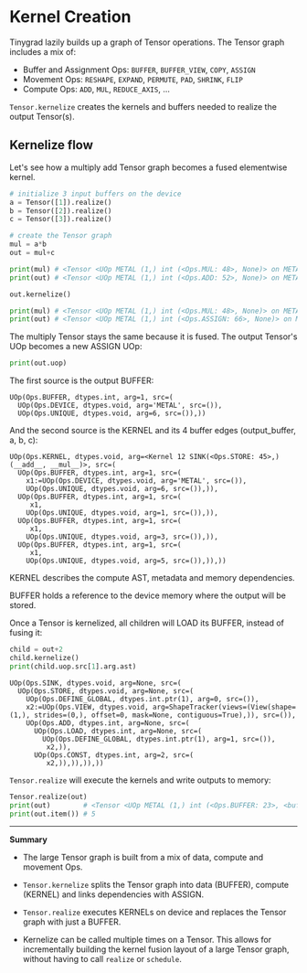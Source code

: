 # Kernel Creation

Tinygrad lazily builds up a graph of Tensor operations. The Tensor graph includes a mix of:

- Buffer and Assignment Ops: `BUFFER`, `BUFFER_VIEW`, `COPY`, `ASSIGN`
- Movement Ops: `RESHAPE`, `EXPAND`, `PERMUTE`, `PAD`, `SHRINK`, `FLIP`
- Compute Ops: `ADD`, `MUL`, `REDUCE_AXIS`, ...

`Tensor.kernelize` creates the kernels and buffers needed to realize the output Tensor(s).

## Kernelize flow

Let's see how a multiply add Tensor graph becomes a fused elementwise kernel.

```py
# initialize 3 input buffers on the device
a = Tensor([1]).realize()
b = Tensor([2]).realize()
c = Tensor([3]).realize()

# create the Tensor graph
mul = a*b
out = mul+c

print(mul) # <Tensor <UOp METAL (1,) int (<Ops.MUL: 48>, None)> on METAL with grad None>
print(out) # <Tensor <UOp METAL (1,) int (<Ops.ADD: 52>, None)> on METAL with grad None>

out.kernelize()

print(mul) # <Tensor <UOp METAL (1,) int (<Ops.MUL: 48>, None)> on METAL with grad None>
print(out) # <Tensor <UOp METAL (1,) int (<Ops.ASSIGN: 66>, None)> on METAL with grad None>
```

The multiply Tensor stays the same because it is fused. The output Tensor's UOp becomes a new ASSIGN UOp:

```py
print(out.uop)
```

The first source is the output BUFFER:

```
UOp(Ops.BUFFER, dtypes.int, arg=1, src=(
  UOp(Ops.DEVICE, dtypes.void, arg='METAL', src=()),
  UOp(Ops.UNIQUE, dtypes.void, arg=6, src=()),))
```

And the second source is the KERNEL and its 4 buffer edges (output_buffer, a, b, c):

```
UOp(Ops.KERNEL, dtypes.void, arg=<Kernel 12 SINK(<Ops.STORE: 45>,) (__add__, __mul__)>, src=(
  UOp(Ops.BUFFER, dtypes.int, arg=1, src=(
    x1:=UOp(Ops.DEVICE, dtypes.void, arg='METAL', src=()),
    UOp(Ops.UNIQUE, dtypes.void, arg=6, src=()),)),
  UOp(Ops.BUFFER, dtypes.int, arg=1, src=(
     x1,
    UOp(Ops.UNIQUE, dtypes.void, arg=1, src=()),)),
  UOp(Ops.BUFFER, dtypes.int, arg=1, src=(
     x1,
    UOp(Ops.UNIQUE, dtypes.void, arg=3, src=()),)),
  UOp(Ops.BUFFER, dtypes.int, arg=1, src=(
     x1,
    UOp(Ops.UNIQUE, dtypes.void, arg=5, src=()),)),))
```

KERNEL describes the compute AST, metadata and memory dependencies.

BUFFER holds a reference to the device memory where the output will be stored.

Once a Tensor is kernelized, all children will LOAD its BUFFER, instead of fusing it:

```py
child = out+2
child.kernelize()
print(child.uop.src[1].arg.ast)
```

```
UOp(Ops.SINK, dtypes.void, arg=None, src=(
  UOp(Ops.STORE, dtypes.void, arg=None, src=(
    UOp(Ops.DEFINE_GLOBAL, dtypes.int.ptr(1), arg=0, src=()),
    x2:=UOp(Ops.VIEW, dtypes.void, arg=ShapeTracker(views=(View(shape=(1,), strides=(0,), offset=0, mask=None, contiguous=True),)), src=()),
    UOp(Ops.ADD, dtypes.int, arg=None, src=(
      UOp(Ops.LOAD, dtypes.int, arg=None, src=(
        UOp(Ops.DEFINE_GLOBAL, dtypes.int.ptr(1), arg=1, src=()),
         x2,)),
      UOp(Ops.CONST, dtypes.int, arg=2, src=(
         x2,)),)),)),))
```

`Tensor.realize` will execute the kernels and write outputs to memory:

```py
Tensor.realize(out)
print(out)        # <Tensor <UOp METAL (1,) int (<Ops.BUFFER: 23>, <buf real:True device:METAL size:1 dtype:dtypes.int offset:0>)> on METAL with grad None>
print(out.item()) # 5
```

<hr />

**Summary**

- The large Tensor graph is built from a mix of data, compute and movement Ops.

- `Tensor.kernelize` splits the Tensor graph into data (BUFFER), compute (KERNEL) and links dependencies with ASSIGN.

- `Tensor.realize` executes KERNELs on device and replaces the Tensor graph with just a BUFFER.

- Kernelize can be called multiple times on a Tensor. This allows for incrementally building the kernel fusion layout of a large Tensor graph, without having to call `realize` or `schedule`.
